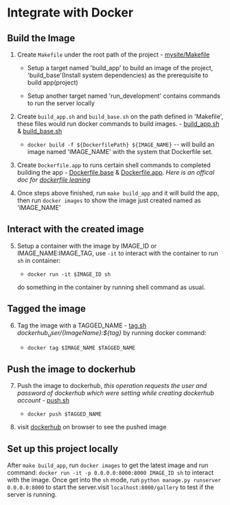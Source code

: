 # Integrate with Docker

## Build the Image

1. Create `Makefile` under the root path of the project - [mysite/Makefile](https://github.com/xx94xuan/mysite/blob/master/Makefile)

    + Setup a target named 'build_app' to build an image of the project, 'build_base'(Install system dependencies) as the prerequisite to build app(project)
    
    + Setup another target named 'run_development' contains commands to run the server locally

2. Create `build_app.sh` and `build_base.sh` on the path defined in 'Makefile',
these files would run docker commands to build images. - [build_app.sh](https://github.com/xx94xuan/mysite/blob/master/build/scripts/build_app.sh) & [build_base.sh](https://github.com/xx94xuan/mysite/blob/master/build/scripts/build_base.sh)

    + `docker build -f ${DockerfilePath} ${IMAGE_NAME}` -- will build an image named 'IMAGE_NAME' with the system that Dockerfile set.

3. Create `Dockerfile.app` to runs certain shell commands to completed building the app - [Dockerfile.base](https://github.com/xx94xuan/mysite/blob/master/build/Dockerfile.base) & [Dockerfile.app](https://github.com/xx94xuan/mysite/blob/master/build/Dockerfile.app). _Here is an offical doc for [dockerfile leaning](https://docs.docker.com/develop/develop-images/dockerfile_best-practices/)_

4. Once steps above finished, run `make build_app` and it will build the app, then run `docker images` to show the image just created named as 'IMAGE_NAME'

## Interact with the created image

5. Setup a container with the image by IMAGE_ID or IMAGE_NAME:IMAGE_TAG, use `-it` to interact with the container to run `sh` in container:
    + `docker run -it $IMAGE_ID sh`

    do something in the container by running shell command as usual.

## Tagged the image

6. Tag the image with a TAGGED_NAME - [tag.sh](https://github.com/xx94xuan/mysite/blob/master/build/scripts/tag.sh) *${dockerhub_user}/${ImageName}:${tag}* by running docker command:  

    + `docker tag $IMAGE_NAME $TAGGED_NAME`

## Push the image to dockerhub

7. Push the image to dockerhub, _this operation requests the user and password of dockerhub which were setting while creating dockerhub account_ - [push.sh](https://github.com/xx94xuan/mysite/blob/master/build/scripts/push.sh)

    + `docker push $TAGGED_NAME`

8. visit [dockerhub](https://hub.docker.com/) on browser to see the pushed image


## Set up this project locally
After `make build_app`, run `docker images` to get the latest image and run command: `docker run -it -p 0.0.0.0:8000:8000 IMAGE_ID sh` to interact with the image. Once get into the `sh` mode, run `python manage.py runserver 0.0.0.0:8000` to start the server.visit `localhost:8000/gallery` to test if the server is running.